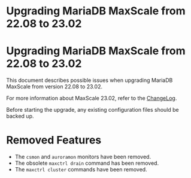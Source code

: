 
# Upgrading MariaDB MaxScale from 22.08 to 23.02

# Upgrading MariaDB MaxScale from 22.08 to 23.02


This document describes possible issues when upgrading MariaDB MaxScale from
version 22.08 to 23.02.


For more information about MaxScale 23.02, refer to the
[ChangeLog](../mariadb-maxscale-2302-changelog.md).


Before starting the upgrade, any existing configuration files should be backed
up.


# Removed Features


* The `csmon` and `auroramon` monitors have been removed.
* The obsolete `maxctrl drain` command has been removed.
* The `maxctrl cluster` commands have been removed.
